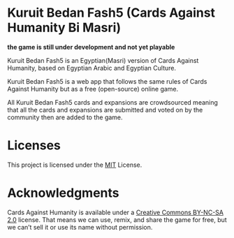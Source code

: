 # Kuruit Bedan Fash5 (Cards Against Humanity Bi Masri)

**the game is still under development and not yet playable**

Kuruit Bedan Fash5 is an Egyptian(Masri) version of Cards Against Humanity, based on Egyptian Arabic and Egyptian Culture.

Kuruit Bedan Fash5 is a web app that follows the same rules of Cards Against Humanity but as a free (open-source) online game.

All Kuruit Bedan Fash5 cards and expansions are crowdsourced meaning that all the cards and expansions are submitted and voted on by the community then are added to the game.

# Licenses
This project is licensed under the [MIT](https://gitlab.com/hpj/Dawayer/blob/development/LICENSE) License.  
<!-- All icons inside the [icons](https://gitlab.com/hpj/Dawayer/tree/development/res) folder are made by us and are licensed under [CC BY 4.0](https://creativecommons.org/licenses/by/4.0/). -->

# Acknowledgments

Cards Against Humanity is available under a [Creative Commons BY-NC-SA 2.0](https://creativecommons.org/licenses/by-nc-sa/2.0/) license. That means we can use, remix, and share the game for free, but we can’t sell it or use its name without permission. 